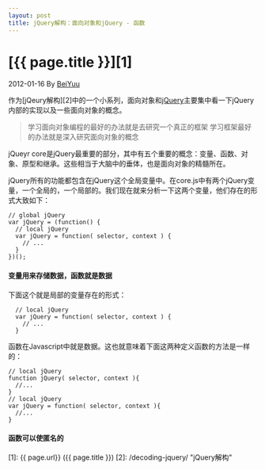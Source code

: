 ```yaml
---
layout: post
title: jQuery解构：面向对象和jQuery - 函数
---
```

# [{{ page.title }}][1]
2012-01-16 By [BeiYuu][]

作为[jQeury解构][2]中的一个小系列，面向对象和[jQuery][]主要集中看一下jQuery内部的实现以及一些面向对象的概念。

> 学习面向对象编程的最好的办法就是去研究一个真正的框架
> 学习框架最好的办法就是深入研究面向对象的概念

jQueyr core是jQuery最重要的部分，其中有五个重要的概念：变量、函数、对象、原型和继承。这些相当于大脑中的垂体，也是面向对象的精髓所在。

jQuery所有的功能都包含在jQuery这个全局变量中。在core.js中有两个jQuery变量，一个全局的，一个局部的。我们现在就来分析一下这两个变量，他们存在的形式大致如下：

    // global jQuery
    var jQuery = (function() {
      // local jQuery
      var jQuery = function( selector, context ) {
        // ...
      }
    })();

#### 变量用来存储数据，函数就是数据
下面这个就是局部的变量存在的形式：

      // local jQuery
      var jQuery = function( selector, context ) {
        // ...
      }

函数在Javascript中就是数据。这也就意味着下面这两种定义函数的方法是一样的：

    // local jQuery
    function jQuery( selector, context ){
      //...
    }
    // local jQuery
    var jQuery = function( selector, context ){
      //...
    }

#### 函数可以使匿名的

[BeiYuu]:    http://beiyuu.com  "BeiYuu"
[jQuery]:   http://jquery.com/ "jQuery"
[1]:    {{ page.url}}  ({{ page.title }})
[2]:    /decoding-jquery/ "jQuery解构"
